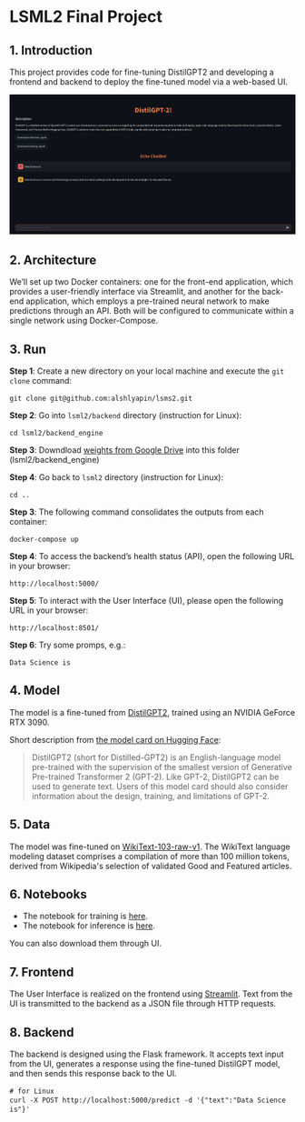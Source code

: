 # LSML2 Final Project 

## 1. Introduction

This project provides code for fine-tuning DistilGPT2 and developing a frontend and backend to deploy the fine-tuned model via a web-based UI.

![UI](images/ui.png)

## 2. Architecture

We’ll set up two Docker containers: one for the front-end application, which provides a user-friendly interface via Streamlit, and another for the back-end application, which employs a pre-trained neural network to make predictions through an API. Both will be configured to communicate within a single network using Docker-Compose.

## 3. Run

**Step 1**: Create a new directory on your local machine and execute the `git clone` command:

    git clone git@github.com:alshlyapin/lsms2.git

**Step 2**: Go into `lsml2/backend` directory (instruction for Linux):

    cd lsml2/backend_engine

**Step 3**: Downdload [weights from Google Drive](https://drive.google.com/file/d/1CtYjI_CxVNUYi-ha-CUBw5SaTFMJLxY_/view?usp=sharing) into this folder (lsml2/backend_engine)

**Step 4**: Go back to `lsml2` directory (instruction for Linux):

    cd ..

**Step 3**: The following command consolidates the outputs from each container:

    docker-compose up

**Step 4**: To access the backend’s health status (API), open the following URL in your browser:

    http://localhost:5000/

**Step 5**: To interact with the User Interface (UI), please open the following URL in your browser:

    http://localhost:8501/ 

**Step 6**: Try some promps, e.g.:

    Data Science is

## 4. Model

The model is a fine-tuned from [DistilGPT2](https://huggingface.co/distilbert/distilgpt2), trained using an NVIDIA GeForce RTX 3090.

Short description from [the model card on Hugging Face](https://medium.com/huggingface/distilbert-8cf3380435b5):

> DistilGPT2 (short for Distilled-GPT2) is an English-language model pre-trained with the supervision of the smallest version of Generative Pre-trained Transformer 2 (GPT-2). Like GPT-2, DistilGPT2 can be used to generate text. Users of this model card should also consider information about the design, training, and limitations of GPT-2.

## 5. Data

The model was fine-tuned on [WikiText-103-raw-v1](https://huggingface.co/datasets/wikitext). The WikiText language modeling dataset comprises a compilation of more than 100 million tokens, derived from Wikipedia's selection of validated Good and Featured articles.

## 6. Notebooks

- The notebook for training is [here](https://github.com/alshlyapin/lsms2/blob/main/chat_bot/distilgpt2_train.zip).
- The notebook for inference is [here](https://github.com/alshlyapin/lsms2/blob/main/chat_bot/distilgpt2_inference.zip).

You can also download them through UI.

## 7. Frontend

The User Interface is realized on the frontend using [Streamlit](https://streamlit.io/). Text from the UI is transmitted to the backend as a JSON file through HTTP requests.

## 8. Backend

The backend is designed using the Flask framework. It accepts text input from the UI, generates a response using the fine-tuned DistilGPT model, and then sends this response back to the UI.

    # for Linux
    curl -X POST http://localhost:5000/predict -d '{"text":"Data Science is"}'
